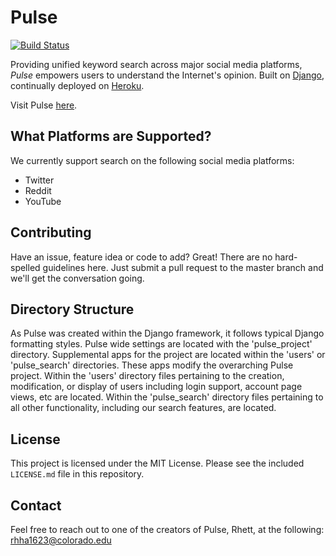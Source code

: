 # Pulse

[![Build Status](https://travis-ci.com/ctrl-alt-delete-3308/pulse.svg?branch=master)](https://travis-ci.com/ctrl-alt-delete-3308/pulse)

Providing unified keyword search across major social media platforms,
*Pulse* empowers users to understand the Internet's opinion. Built
on [Django](https://www.djangoproject.com/), continually deployed on
[Heroku](https://www.heroku.com).

Visit Pulse [here](https://csci-3308-pulse.herokuapp.com/).

## What Platforms are Supported?

We currently support search on the following social media platforms:

* Twitter
* Reddit
* YouTube

## Contributing

Have an issue, feature idea or code to add? Great! There are no
hard-spelled guidelines here. Just submit a pull request to the master
branch and we'll get the conversation going.

## Directory Structure

As Pulse was created within the Django framework, it follows typical Django formatting
styles. Pulse wide settings are located with the 'pulse_project' directory. Supplemental
apps for the project are located within the 'users' or 'pulse_search' directories. These
apps modify the overarching Pulse project. Within the 'users' directory files pertaining
to the creation, modification, or display of users including login support, account page
views, etc are located. Within the 'pulse_search' directory files pertaining to all other
functionality, including our search features, are located.

## License

This project is licensed under the MIT License. Please see the included
`LICENSE.md` file in this repository.

## Contact

Feel free to reach out to one of the creators of Pulse, Rhett, at the following:
rhha1623@colorado.edu
